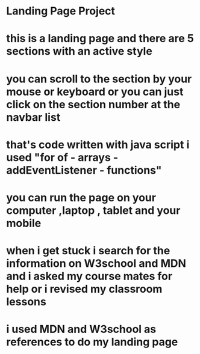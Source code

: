 # Landing Page Project

# this is a landing page and there are 5 sections with an active style 

# you can scroll to the section by your mouse or keyboard or you can just click on the section number at the navbar list

# that's code written with java script i used   "for of - arrays - addEventListener - functions" 

# you can run the page on your computer ,laptop , tablet and your mobile 

# when i get stuck i search for the information on W3school and MDN and i asked my course mates for help or i revised my classroom lessons


# i used MDN and W3school as references to do my landing page 

